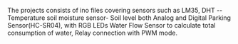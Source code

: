 
The projects consists of ino files covering sensors such as
LM35, DHT -- Temperature
soil moisture sensor- Soil level both Analog and Digital
Parking Sensor(HC-SR04), with RGB LEDs
Water Flow Sensor to calculate total consumption of water, 
Relay connection with PWM mode.
